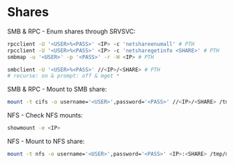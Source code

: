 # Shares
SMB & RPC - Enum shares through SRVSVC:
```bash
rpcclient -U '<USER>%<PASS>' <IP> -c 'netshareenumall' # PTH
rpcclient -U '<USER>%<PASS>' <IP> -c 'netsharegetinfo <SHARE>' # PTH
smbmap -u '<USER>' -p '<PASS>' -r -H <IP> # PTH

smbclient -U '<USER>%<PASS>' //<IP>/<SHARE> # PTH
# recurse: on & prompt: off & mget *
```

SMB & RPC - Mount to SMB share:
```bash
mount -t cifs -o username='<USER>',password='<PASS>' //<IP>/<SHARE> /tmp/mount/
```

NFS - Check NFS mounts:
```bash
showmount -e <IP>
```

NFS - Mount to NFS share:
```bash
mount -t nfs -o username='<USER>',password='<PASS>' <IP>:<SHARE> /tmp/mount/ -nolock
```